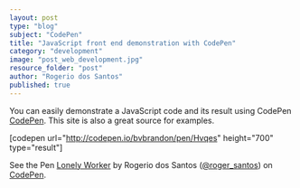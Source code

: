 ```yaml
---
layout: post
type: "blog"
subject: "CodePen"
title: "JavaScript front end demonstration with CodePen"
category: "development"
image: "post_web_development.jpg"
resource_folder: "post"
author: "Rogerio dos Santos"
published: true
---
```


You can easily demonstrate a JavaScript code and its result using CodePen [CodePen](http://www.codepen.io "CodePen web site"). This site is also a great source for examples.


[codepen url="http://codepen.io/bvbrandon/pen/Hvqes" height="700" type="result"]

<p data-height="268" data-theme-id="9208" data-slug-hash="vdKmo" data-default-tab="result" data-user="roger_santos" class='codepen'>See the Pen <a href='http://codepen.io/roger_santos/pen/vdKmo/'>Lonely Worker</a> by Rogerio dos Santos (<a href='http://codepen.io/roger_santos'>@roger_santos</a>) on <a href='http://codepen.io'>CodePen</a>.</p>
<script async src="//codepen.io/assets/embed/ei.js"></script>
